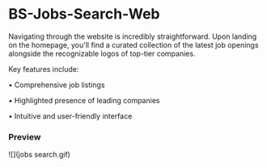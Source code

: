 # BS-Jobs-Search-Web

Navigating through the website is incredibly straightforward. Upon landing on the homepage, you'll find a curated collection of the latest job openings alongside the recognizable logos of top-tier companies. 

Key features include:

•	Comprehensive job listings

•	Highlighted presence of leading companies

•	Intuitive and user-friendly interface

<h3>Preview</h3>
![](jobs search.gif)
